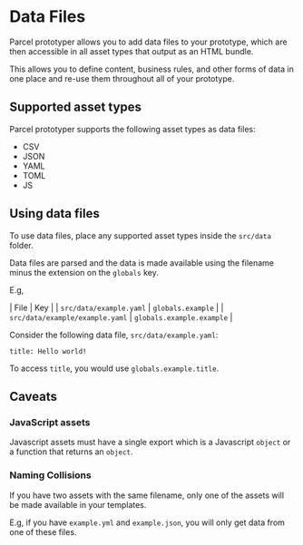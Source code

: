 # Data Files

Parcel prototyper allows you to add data files to your prototype, which are then accessible in all asset types that output as an HTML bundle.

This allows you to define content, business rules, and other forms of data in one place and re-use them throughout all of your prototype.

## Supported asset types

Parcel prototyper supports the following asset types as data files:

- CSV
- JSON
- YAML
- TOML
- JS

## Using data files

To use data files, place any supported asset types inside the `src/data` folder.

Data files are parsed and the data is made available using the filename minus the extension on the `globals` key.

E.g,

| File | Key |
| `src/data/example.yaml` | `globals.example` |
| `src/data/example/example.yaml` | `globals.example.example` |

Consider the following data file, `src/data/example.yaml`:

```
title: Hello world!
```

To access `title`, you would use `globals.example.title`.

## Caveats

### JavaScript assets

Javascript assets must have a single export which is a Javascript `object` or a function that returns an `object`.

### Naming Collisions

If you have two assets with the same filename, only one of the assets will be made available in your templates.

E.g, if you have `example.yml` and `example.json`, you will only get data from one of these files.